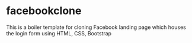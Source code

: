 # facebookclone
This is a boiler template for cloning Facebook landing page which houses the login form using HTML, CSS, Bootstrap
